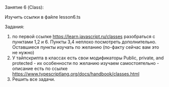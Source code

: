 Занятие 6 (Class):

Изучить ссылки в файле lesson6.ts

Задания:

1) по первой ссылке https://learn.javascript.ru/classes разобраться с пунктами 1,2 и 6.
   Пункты 3,4 неплохо посмотреть дополнительно. Оставшиеся пункты изучать по желанию (по-факту сейчас вам это не нужно)
2) У тайпскрипта в классах есть свои модификаторы Public, private, and protected - их особенности по желанию
   изучаем самостоятельно - описание есть по ссылке https://www.typescriptlang.org/docs/handbook/classes.html
3) Решить все задачи.